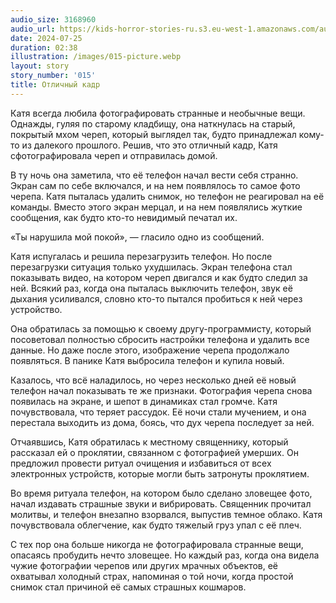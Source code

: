 ```yaml
---
audio_size: 3168960
audio_url: https://kids-horror-stories-ru.s3.eu-west-1.amazonaws.com/audio/015-picture.mp3
date: 2024-07-25
duration: 02:38
illustration: /images/015-picture.webp
layout: story
story_number: '015'
title: Отличный кадр
---
```


Катя всегда любила фотографировать странные и необычные вещи. Однажды, гуляя по старому кладбищу, она наткнулась на старый, покрытый мхом череп, который выглядел так, будто принадлежал кому-то из далекого прошлого. Решив, что это отличный кадр, Катя сфотографировала череп и отправилась домой.

В ту ночь она заметила, что её телефон начал вести себя странно. Экран сам по себе включался, и на нем появлялось то самое фото черепа. Катя пыталась удалить снимок, но телефон не реагировал на её команды. Вместо этого экран мерцал, и на нем появлялись жуткие сообщения, как будто кто-то невидимый печатал их.

«Ты нарушила мой покой», — гласило одно из сообщений.

Катя испугалась и решила перезагрузить телефон. Но после перезагрузки ситуация только ухудшилась. Экран телефона стал показывать видео, на котором череп двигался и как будто следил за ней. Всякий раз, когда она пыталась выключить телефон, звук её дыхания усиливался, словно кто-то пытался пробиться к ней через устройство.

Она обратилась за помощью к своему другу-программисту, который посоветовал полностью сбросить настройки телефона и удалить все данные. Но даже после этого, изображение черепа продолжало появляться. В панике Катя выбросила телефон и купила новый.

Казалось, что всё наладилось, но через несколько дней её новый телефон начал показывать те же признаки. Фотография черепа снова появилась на экране, и шепот в динамиках стал громче. Катя почувствовала, что теряет рассудок. Её ночи стали мучением, и она перестала выходить из дома, боясь, что дух черепа последует за ней.

Отчаявшись, Катя обратилась к местному священнику, который рассказал ей о проклятии, связанном с фотографией умерших. Он предложил провести ритуал очищения и избавиться от всех электронных устройств, которые могли быть затронуты проклятием.

Во время ритуала телефон, на котором было сделано зловещее фото, начал издавать страшные звуки и вибрировать. Священник прочитал молитвы, и телефон внезапно взорвался, выпустив темное облако. Катя почувствовала облегчение, как будто тяжелый груз упал с её плеч.

С тех пор она больше никогда не фотографировала странные вещи, опасаясь пробудить нечто зловещее. Но каждый раз, когда она видела чужие фотографии черепов или других мрачных объектов, её охватывал холодный страх, напоминая о той ночи, когда простой снимок стал причиной её самых страшных кошмаров.